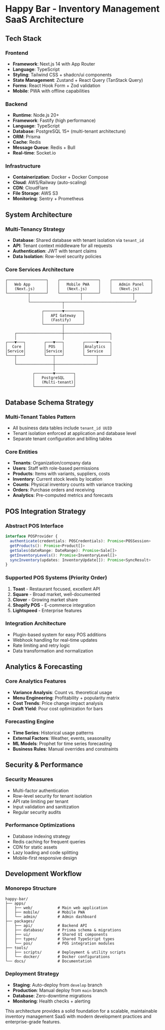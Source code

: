 # Happy Bar - Inventory Management SaaS Architecture

## Tech Stack

### Frontend
- **Framework**: Next.js 14 with App Router
- **Language**: TypeScript
- **Styling**: Tailwind CSS + shadcn/ui components
- **State Management**: Zustand + React Query (TanStack Query)
- **Forms**: React Hook Form + Zod validation
- **Mobile**: PWA with offline capabilities

### Backend
- **Runtime**: Node.js 20+
- **Framework**: Fastify (high performance)
- **Language**: TypeScript
- **Database**: PostgreSQL 15+ (multi-tenant architecture)
- **ORM**: Prisma
- **Cache**: Redis
- **Message Queue**: Redis + Bull
- **Real-time**: Socket.io

### Infrastructure
- **Containerization**: Docker + Docker Compose
- **Cloud**: AWS/Railway (auto-scaling)
- **CDN**: CloudFlare
- **File Storage**: AWS S3
- **Monitoring**: Sentry + Prometheus

## System Architecture

### Multi-Tenancy Strategy
- **Database**: Shared database with tenant isolation via `tenant_id`
- **API**: Tenant context middleware for all requests
- **Authentication**: JWT with tenant claims
- **Data Isolation**: Row-level security policies

### Core Services Architecture

```
┌─────────────────┐    ┌─────────────────┐    ┌─────────────────┐
│   Web App       │    │   Mobile PWA    │    │   Admin Panel   │
│   (Next.js)     │    │   (Next.js)     │    │   (Next.js)     │
└─────────┬───────┘    └─────────┬───────┘    └─────────┬───────┘
          │                      │                      │
          └──────────────┬───────────────────────────────┘
                         │
                ┌────────▼────────┐
                │   API Gateway   │
                │   (Fastify)     │
                └────────┬────────┘
                         │
    ┌────────────────────┼────────────────────┐
    │                    │                    │
┌───▼───┐        ┌───▼───┐        ┌─────▼─────┐
│  Core │        │ POS   │        │Analytics  │
│Service│        │Service│        │ Service   │
└───┬───┘        └───┬───┘        └─────┬─────┘
    │                │                  │
    └────────────────┼──────────────────┘
                     │
            ┌────────▼────────┐
            │   PostgreSQL    │
            │   (Multi-tenant)│
            └─────────────────┘
```

## Database Schema Strategy

### Multi-Tenant Tables Pattern
- All business data tables include `tenant_id UUID`
- Tenant isolation enforced at application and database level
- Separate tenant configuration and billing tables

### Core Entities
- **Tenants**: Organization/company data
- **Users**: Staff with role-based permissions
- **Products**: Items with variants, suppliers, costs
- **Inventory**: Current stock levels by location
- **Counts**: Physical inventory counts with variance tracking
- **Orders**: Purchase orders and receiving
- **Analytics**: Pre-computed metrics and forecasts

## POS Integration Strategy

### Abstract POS Interface
```typescript
interface POSProvider {
  authenticate(credentials: POSCredentials): Promise<POSSession>
  getProducts(): Promise<Product[]>
  getSales(dateRange: DateRange): Promise<Sale[]>
  getInventoryLevels(): Promise<InventoryLevel[]>
  syncInventory(updates: InventoryUpdate[]): Promise<SyncResult>
}
```

### Supported POS Systems (Priority Order)
1. **Toast** - Restaurant focused, excellent API
2. **Square** - Broad market, well-documented
3. **Clover** - Growing market share
4. **Shopify POS** - E-commerce integration
5. **Lightspeed** - Enterprise features

### Integration Architecture
- Plugin-based system for easy POS additions
- Webhook handling for real-time updates
- Rate limiting and retry logic
- Data transformation and normalization

## Analytics & Forecasting

### Core Analytics Features
- **Variance Analysis**: Count vs. theoretical usage
- **Menu Engineering**: Profitability + popularity matrix
- **Cost Trends**: Price change impact analysis  
- **Draft Yield**: Pour cost optimization for bars

### Forecasting Engine
- **Time Series**: Historical usage patterns
- **External Factors**: Weather, events, seasonality
- **ML Models**: Prophet for time series forecasting
- **Business Rules**: Manual overrides and constraints

## Security & Performance

### Security Measures
- Multi-factor authentication
- Row-level security for tenant isolation
- API rate limiting per tenant
- Input validation and sanitization
- Regular security audits

### Performance Optimizations
- Database indexing strategy
- Redis caching for frequent queries
- CDN for static assets
- Lazy loading and code splitting
- Mobile-first responsive design

## Development Workflow

### Monorepo Structure
```
happy-bar/
├── apps/
│   ├── web/           # Main web application
│   ├── mobile/        # Mobile PWA
│   └── admin/         # Admin dashboard
├── packages/
│   ├── api/           # Backend API
│   ├── database/      # Prisma schema & migrations
│   ├── ui/            # Shared UI components
│   ├── types/         # Shared TypeScript types
│   └── pos/           # POS integration modules
├── tools/
│   ├── scripts/       # Deployment & utility scripts
│   └── docker/        # Docker configurations
└── docs/              # Documentation
```

### Deployment Strategy
- **Staging**: Auto-deploy from `develop` branch
- **Production**: Manual deploy from `main` branch
- **Database**: Zero-downtime migrations
- **Monitoring**: Health checks + alerting

This architecture provides a solid foundation for a scalable, maintainable inventory management SaaS with modern development practices and enterprise-grade features.